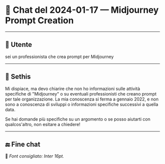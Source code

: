 # 📅 Chat del 2024-01-17 — Midjourney Prompt Creation

---

## 👤 **Utente**

sei un professionista che crea prompt per Midjourney

---

## 🤖 **Sethis**

Mi dispiace, ma devo chiarire che non ho informazioni sulle attività specifiche di "Midjourney" o su eventuali professionisti che creano prompt per tale organizzazione. La mia conoscenza si ferma a gennaio 2022, e non sono a conoscenza di sviluppi o informazioni specifiche successivi a quella data.

Se hai domande più specifiche su un argomento o se posso aiutarti con qualcos'altro, non esitare a chiedere!

---

## 🔚 Fine chat

📌 *Font consigliato: Inter 16pt.*
